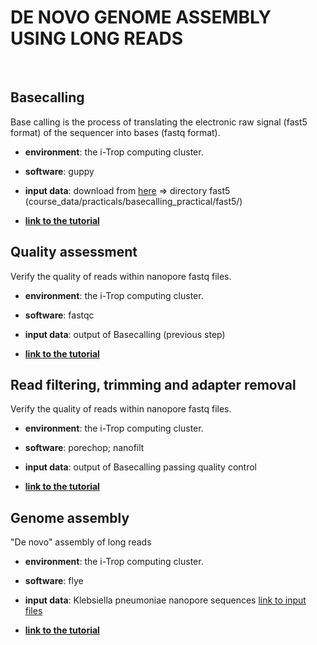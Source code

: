 # DE NOVO GENOME ASSEMBLY USING LONG READS
&nbsp;

## Basecalling
Base calling is the process of translating the electronic raw signal (fast5 format) of the sequencer into bases (fastq format).

- **environment**: the i-Trop computing cluster.

- **software**: guppy

- **input data**: download from [here](https://202.153.211.253:5001/sharing/8tQZNApgN) => directory fast5 (course_data/practicals/basecalling_practical/fast5/)

- **[link to the tutorial](https://timkahlke.github.io/LongRead_tutorials/BS_G.html)**
&nbsp;

## Quality assessment
Verify the quality of reads within nanopore fastq files.

- **environment**: the i-Trop computing cluster.

- **software**: fastqc

- **input data**: output of Basecalling (previous step)

- **[link to the tutorial](https://timkahlke.github.io/LongRead_tutorials/QC_F.html)**
&nbsp;

## Read filtering, trimming and adapter removal
Verify the quality of reads within nanopore fastq files.

- **environment**: the i-Trop computing cluster.

- **software**: porechop; nanofilt

- **input data**: output of Basecalling passing quality control

- **[link to the tutorial](https://timkahlke.github.io/LongRead_tutorials/FTR.html)**
&nbsp;

## Genome assembly
"De novo" assembly of long reads

- **environment**: the i-Trop computing cluster.

- **software**: flye

- **input data**: Klebsiella pneumoniae nanopore sequences [link to input files](https://www.ebi.ac.uk/ena/browser/view/PRJEB45084)

- **[link to the tutorial](https://timkahlke.github.io/LongRead_tutorials/ASS_F.html)**
&nbsp;
